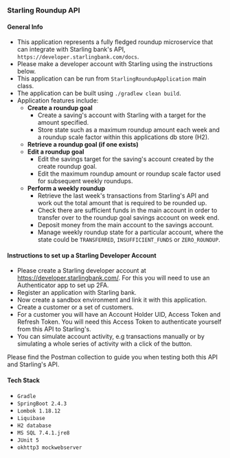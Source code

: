 ### Starling Roundup API

#### General Info

* This application represents a fully fledged roundup microservice that can integrate with Starling bank's API, `https://developer.starlingbank.com/docs`.
* Please make a developer account with Starling using the instructions below.
* This application can be run from `StarlingRoundupApplication` main class.
* The application can be built using `./gradlew clean build`.
* Application features include:
    * **Create a roundup goal**
      * Create a saving's account with Starling with a target for the amount specified.
      * Store state such as a maximum roundup amount each week and a roundup scale factor within this applications db store (H2).
    * **Retrieve a roundup goal (if one exists)**
    * **Edit a roundup goal**
      * Edit the savings target for the saving's account created by the create roundup goal.
      * Edit the maximum roundup amount or roundup scale factor used for subsequent weekly roundups.
    * **Perform a weekly roundup** 
      * Retrieve the last week's transactions from Starling's API and work out the total amount that is required to be rounded up.
      * Check there are sufficient funds in the main account in order to transfer over to the roundup goal savings account on week end.
      * Deposit money from the main account to the savings account.
      * Manage weekly roundup state for a particular account, where the state could be `TRANSFERRED`, `INSUFFICIENT_FUNDS` or `ZERO_ROUNDUP`.

#### Instructions to set up a Starling Developer Account

* Please create a Starling developer account at https://developer.starlingbank.com/. For this you will need to use an Authenticator app to set up 2FA.
 * Register an application with Starling bank.
 * Now create a sandbox environment and link it with this application.
 * Create a customer or a set of customers.
 * For a customer you will have an Account Holder UID, Access Token and Refresh Token. You will need this Access Token to authenticate yourself from this API to Starling's.
 * You can simulate account activity, e.g transactions manually or by simulating a whole series of activity with a click of the button.
 
 Please find the Postman collection to guide you when testing both this API and Starling's API.
 
#### Tech Stack

* `Gradle`
* `SpringBoot 2.4.3` 
* `Lombok 1.18.12`
* `Liquibase`  
* `H2 database`
* `MS SQL 7.4.1.jre8`
* `JUnit 5`  
* `okhttp3 mockwebserver`